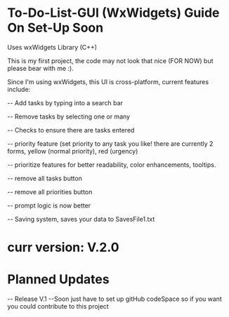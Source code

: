 # To-Do-List-GUI (WxWidgets) Guide On Set-Up Soon
Uses wxWidgets Library (C++)

This is my first project, the code may not look that nice (FOR NOW) but please bear with me :).

Since I'm using wxWidgets, this UI is cross-platform, current features include:

-- Add tasks by typing into a search bar

-- Remove tasks by selecting one or many

-- Checks to ensure there are tasks entered

--  priority feature (set priority to any task you like! there are currently 2 forms, yellow (normal priority), red (urgency)

-- prioritize features for better readability, color enhancements, tooltips.

-- remove all tasks button

-- remove all priorities button

-- prompt logic is now better

-- Saving system, saves your data to SavesFile1.txt


 # curr version: V.2.0
 


# Planned Updates
-- Release V.1 --Soon just have to set up gitHub codeSpace so if you want you could contribute to this project


